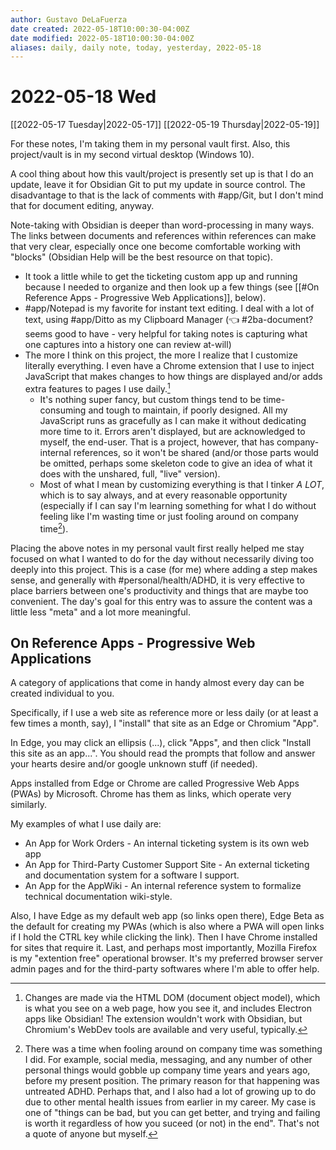 ```yaml
---
author: Gustavo DeLaFuerza
date created: 2022-05-18T10:00:30-04:00Z
date modified: 2022-05-18T10:00:30-04:00Z
aliases: daily, daily note, today, yesterday, 2022-05-18
---
```


# 2022-05-18 Wed

[[2022-05-17 Tuesday|2022-05-17]]
[[2022-05-19 Thursday|2022-05-19]]

For these notes, I'm taking them in my personal vault first. Also, this project/vault is in my second virtual desktop (Windows 10).

A cool thing about how this vault/project is presently set up is that I do an update, leave it for Obsidian Git to put my update in source control. The disadvantage to that is the lack of comments with #app/Git, but I don't mind that for document editing, anyway. 

Note-taking with Obsidian is deeper than word-processing in many ways. The links between documents and references within references can make that very clear, especially once one become comfortable working with "blocks" (Obsidian Help will be the best resource on that topic). 

- It took a little while to get the ticketing custom app up and running because I needed to organize and then look up a few things (see [[#On Reference Apps - Progressive Web Applications]], below).
- #app/Notepad is my favorite for instant text editing. I deal with a lot of text, using #app/Ditto as my Clipboard Manager (👈 #2ba-document? seems good to have - very helpful for taking notes is capturing what one captures into a history one can review at-will)
- The more I think on this project, the more I realize that I customize literally everything. I even have a Chrome extension that I use to inject JavaScript that makes changes to how things are displayed and/or adds extra features to pages I use daily.[^2]
  - It's nothing super fancy, but custom things tend to be time-consuming and tough to maintain, if poorly designed. All my JavaScript runs as gracefully as I can make it without dedicating more time to it. Errors aren't displayed, but are acknowledged to myself, the end-user. That is a project, however, that has company-internal references, so it won't be shared (and/or those parts would be omitted, perhaps some skeleton code to give an idea of what it does with the unshared, full, "live" version).
  - Most of what I mean by customizing everything is that I tinker *A LOT*, which is to say always, and at every reasonable opportunity (especially if I can say I'm learning something for what I do without feeling like I'm wasting time or just fooling around on company time[^3]).

Placing the above notes in my personal vault first really helped me stay focused on what I wanted to do for the day without necessarily diving too deeply into this project. This is a case (for me) where adding a step makes sense, and generally with #personal/health/ADHD, it is very effective to place barriers between one's productivity and things that are maybe too convenient. The day's goal for this entry was to assure the content was a little less "meta" and a lot more meaningful. 

 
[^2]: Changes are made via the HTML DOM (document object model), which is what you see on a web page, how you see it, and includes Electron apps like Obsidian! The extension wouldn't work with Obsidian, but Chromium's WebDev tools are available and very useful, typically.


## On Reference Apps - Progressive Web Applications

A category of applications that come in handy almost every day can be created individual to you. 

Specifically, if I use a web site as reference more or less daily (or at least a few times a month, say), I "install" that site as an Edge or Chromium "App". 

In Edge, you may click an ellipsis (...), click "Apps", and then click "Install this site as an app...". You should read the prompts that follow and answer your hearts desire and/or google unknown stuff (if needed). 

Apps installed from Edge or Chrome are called Progressive Web Apps (PWAs) by Microsoft. Chrome has them as links, which operate very similarly.

My examples of what I use daily are:

- An App for Work Orders - An internal ticketing system is its own web app
- An App for Third-Party Customer Support Site - An external ticketing and documentation system for a software I support.
- An App for the AppWiki - An internal reference system to formalize technical documentation wiki-style.

Also, I have Edge as my default web app (so links open there), Edge Beta as the default for creating my PWAs (which is also where a PWA will open links if I hold the CTRL key while clicking the link). Then I have Chrome installed for sites that require it. Last, and perhaps most importantly, Mozilla Firefox is my "extention free" operational browser. It's my preferred browser server admin pages and for the third-party softwares where I'm able to offer help.

[^3]: There was a time when fooling around on company time was something I did. For example, social media, messaging, and any number of other personal things would gobble up company time years and years ago, before my present position. The primary reason for that happening was untreated ADHD. Perhaps that, and I also had a lot of growing up to do due to other mental health issues from earlier in my career. My case is one of "things can be bad, but you can get better, and trying and failing is worth it regardless of how you suceed (or not) in the end". That's not a quote of anyone but myself.